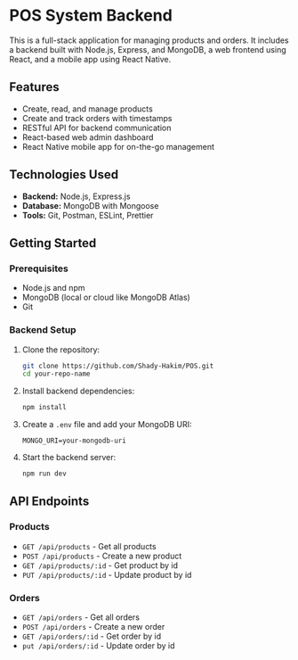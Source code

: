 # POS System Backend

This is a full-stack application for managing products and orders. It includes a backend built with Node.js, Express, and MongoDB, a web frontend using React, and a mobile app using React Native.

## Features

- Create, read, and manage products
- Create and track orders with timestamps
- RESTful API for backend communication
- React-based web admin dashboard
- React Native mobile app for on-the-go management

## Technologies Used

- **Backend:** Node.js, Express.js
- **Database:** MongoDB with Mongoose
- **Tools:** Git, Postman, ESLint, Prettier

## Getting Started

### Prerequisites

- Node.js and npm
- MongoDB (local or cloud like MongoDB Atlas)
- Git

### Backend Setup

1.  Clone the repository:

    ```bash
    git clone https://github.com/Shady-Hakim/POS.git
    cd your-repo-name
    ```

2.  Install backend dependencies:

    ```bash
    npm install
    ```

3.  Create a `.env` file and add your MongoDB URI:

    ```env
    MONGO_URI=your-mongodb-uri
    ```

4.  Start the backend server:

    ```bash
    npm run dev
    ```

## API Endpoints

### Products

- `GET /api/products` - Get all products
- `POST /api/products` - Create a new product
- `GET /api/products/:id` - Get product by id
- `PUT /api/products/:id` - Update product by id

### Orders

- `GET /api/orders` - Get all orders
- `POST /api/orders` - Create a new order
- `GET /api/orders/:id` - Get order by id
- `put /api/orders/:id` - Update order by id
